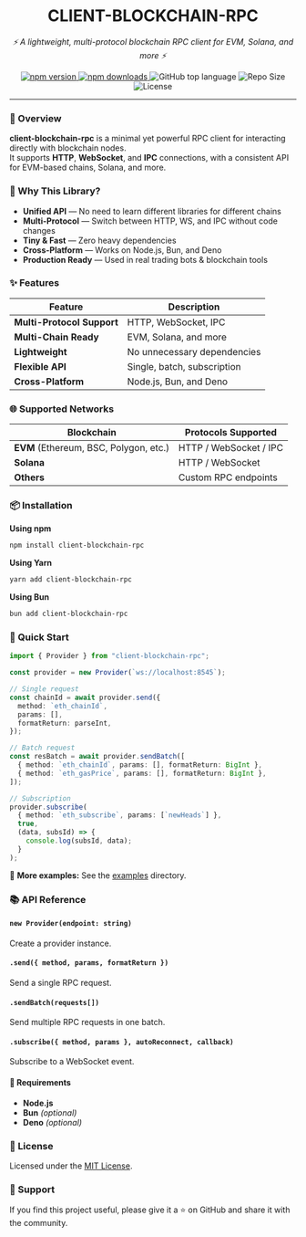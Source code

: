 <h1 align="center">CLIENT-BLOCKCHAIN-RPC</h1>

<p align="center">
  <i>⚡ A lightweight, multi-protocol blockchain RPC client for EVM, Solana, and more ⚡</i>
</p>

<p align="center">
  <a href="https://www.npmjs.com/package/client-blockchain-rpc">
    <img alt="npm version" src="https://img.shields.io/npm/v/client-blockchain-rpc?color=04D361&labelColor=000000">
  </a>
  <a href="https://www.npmjs.com/package/client-blockchain-rpc">
    <img alt="npm downloads" src="https://img.shields.io/npm/dw/client-blockchain-rpc?color=04D361&labelColor=000000">
  </a>
  <img alt="GitHub top language" src="https://img.shields.io/github/languages/top/damartripamungkas/client-blockchain-rpc?color=04D361&labelColor=000000">
  <img alt="Repo Size" src="https://img.shields.io/github/repo-size/damartripamungkas/client-blockchain-rpc?color=04D361&labelColor=000000">
  <img alt="License" src="https://img.shields.io/github/license/damartripamungkas/client-blockchain-rpc?color=04D361&labelColor=000000">
</p>

---

### 📖 Overview

**client-blockchain-rpc** is a minimal yet powerful RPC client for interacting directly with blockchain nodes.  
It supports **HTTP**, **WebSocket**, and **IPC** connections, with a consistent API for EVM-based chains, Solana, and more.

### 🎯 Why This Library?

- **Unified API** — No need to learn different libraries for different chains
- **Multi-Protocol** — Switch between HTTP, WS, and IPC without code changes
- **Tiny & Fast** — Zero heavy dependencies
- **Cross-Platform** — Works on Node.js, Bun, and Deno
- **Production Ready** — Used in real trading bots & blockchain tools

### ✨ Features

| Feature                    | Description                 |
| -------------------------- | --------------------------- |
| **Multi-Protocol Support** | HTTP, WebSocket, IPC        |
| **Multi-Chain Ready**      | EVM, Solana, and more       |
| **Lightweight**            | No unnecessary dependencies |
| **Flexible API**           | Single, batch, subscription |
| **Cross-Platform**         | Node.js, Bun, and Deno      |

### 🌐 Supported Networks

| Blockchain                             | Protocols Supported    |
| -------------------------------------- | ---------------------- |
| **EVM** (Ethereum, BSC, Polygon, etc.) | HTTP / WebSocket / IPC |
| **Solana**                             | HTTP / WebSocket       |
| **Others**                             | Custom RPC endpoints   |

### 📦 Installation

**Using npm**

```bash
npm install client-blockchain-rpc
```

**Using Yarn**

```bash
yarn add client-blockchain-rpc
```

**Using Bun**

```bash
bun add client-blockchain-rpc
```

### 🚀 Quick Start

```typescript
import { Provider } from "client-blockchain-rpc";

const provider = new Provider(`ws://localhost:8545`);

// Single request
const chainId = await provider.send({
  method: `eth_chainId`,
  params: [],
  formatReturn: parseInt,
});

// Batch request
const resBatch = await provider.sendBatch([
  { method: `eth_chainId`, params: [], formatReturn: BigInt },
  { method: `eth_gasPrice`, params: [], formatReturn: BigInt },
]);

// Subscription
provider.subscribe(
  { method: `eth_subscribe`, params: [`newHeads`] },
  true,
  (data, subsId) => {
    console.log(subsId, data);
  }
);
```

📎 **More examples:** See the [examples](./test) directory.

### 📚 API Reference

#### `new Provider(endpoint: string)`

Create a provider instance.

#### `.send({ method, params, formatReturn })`

Send a single RPC request.

#### `.sendBatch(requests[])`

Send multiple RPC requests in one batch.

#### `.subscribe({ method, params }, autoReconnect, callback)`

Subscribe to a WebSocket event.

#### 🧾 Requirements

- **Node.js**
- **Bun** _(optional)_
- **Deno** _(optional)_

### 📜 License

Licensed under the [MIT License](./LICENSE).

### 🌟 Support

If you find this project useful, please give it a ⭐ on GitHub and share it with the community.
